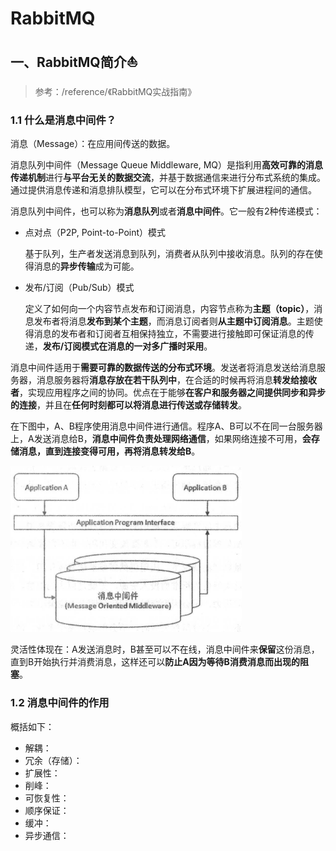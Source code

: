 # RabbitMQ

## 一、RabbitMQ简介:boat:

> 参考：/reference/《RabbitMQ实战指南》

### 1.1 什么是消息中间件？

消息（Message）：在应用间传送的数据。

消息队列中间件（Message Queue Middleware, MQ）是指利用**高效可靠的消息传递机制**进行**与平台无关的数据交流**，并基于数据通信来进行分布式系统的集成。通过提供消息传递和消息排队模型，它可以在分布式环境下扩展进程间的通信。

消息队列中间件，也可以称为**消息队列**或者**消息中间件**。它一般有2种传递模式：

- 点对点（P2P, Point-to-Point）模式

  基于队列，生产者发送消息到队列，消费者从队列中接收消息。队列的存在使得消息的**异步传输**成为可能。

- 发布/订阅（Pub/Sub）模式

  定义了如何向一个内容节点发布和订阅消息，内容节点称为**主题（topic）**，消息发布者将消息**发布到某个主题**，而消息订阅者则**从主题中订阅消息**。主题使得消息的发布者和订阅者互相保持独立，不需要进行接触即可保证消息的传递，**发布/订阅模式在消息的一对多广播时采用**。

消息中间件适用于**需要可靠的数据传送的分布式环境**。发送者将消息发送给消息服务器，消息服务器将**消息存放在若干队列中**，在合适的时候再将消息**转发给接收者**，实现应用程序之间的协同。优点在于能够**在客户和服务器之间提供同步和异步的连接**，并且在**任何时刻都可以将消息进行传送或存储转发**。

在下图中，A、B程序使用消息中间件进行通信。程序A、B可以不在同一台服务器上，A发送消息给B，**消息中间件负责处理网络通信**，如果网络连接不可用，**会存储消息，直到连接变得可用，再将消息转发给B**。

![应用通过消息中间件进行通信](RabbitMQ.assets/image-20220623152352632.png)

灵活性体现在：A发送消息时，B甚至可以不在线，消息中间件来**保留**这份消息，直到B开始执行并消费消息，这样还可以**防止A因为等待B消费消息而出现的阻塞**。

### 1.2 消息中间件的作用

概括如下：

- 解耦：
- 冗余（存储）：
- 扩展性：
- 削峰：
- 可恢复性：
- 顺序保证：
- 缓冲：
- 异步通信：


